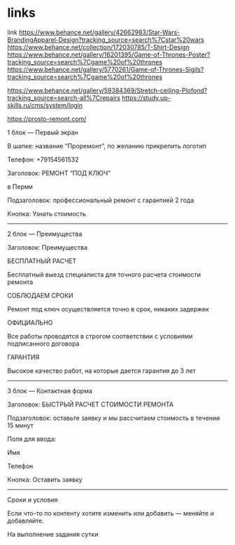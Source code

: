# links
link
https://www.behance.net/gallery/42662983/Star-Wars-BrandingApparel-Design?tracking_source=search%7Cstar%20wars
https://www.behance.net/collection/172030785/T-Shirt-Design
https://www.behance.net/gallery/16201395/Game-of-Thrones-Poster?tracking_source=search%7Cgame%20of%20thrones
https://www.behance.net/gallery/5770261/Game-of-Thrones-Sigils?tracking_source=search%7Cgame%20of%20thrones

https://www.behance.net/gallery/59384369/Stretch-ceiling-Plofond?tracking_source=search-all%7Crepairs
https://study.up-skills.ru/cms/system/login

https://prosto-remont.com/

1 блок — Первый экран



В шапке: название “Проремонт”, по желанию прикрепить логотип

Телефон: +79154561532 



Заголовок: РЕМОНТ “ПОД КЛЮЧ” 

в Перми



Подзаголовок: профессиональный ремонт с гарантией 2 года



Кнопка: Узнать стоимость

----



2 блок — Преимущества



Заголовок: Преимущества



БЕСПЛАТНЫЙ РАСЧЕТ

Бесплатный выезд специалиста для точного расчета стоимости ремонта



СОБЛЮДАЕМ СРОКИ

Ремонт под ключ осуществляется точно в срок, никаких задержек



ОФИЦИАЛЬНО

Все работы проводятся в строгом соответствии с условиями подписанного договора



ГАРАНТИЯ

Высокое качество работ, на которые дается гарантия до 3 лет

----



3 блок — Контактная форма



Заголовок: БЫСТРЫЙ РАСЧЕТ СТОИМОСТИ РЕМОНТА



Подзаголовок: оставьте заявку и мы рассчитаем стоимость в течении 15 минут



Поля для ввода:

Имя

Телефон



Кнопка: Оставить заявку

----



Сроки и условия





Если что-то по контенту хотите изменить или добавить — меняйте и добавляйте. 



На выполнение задания сутки
